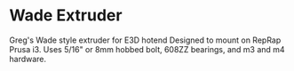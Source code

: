 # Wade Extruder
Greg's Wade style extruder for E3D hotend
Designed to mount on RepRap Prusa i3. Uses
5/16" or 8mm hobbed bolt, 608ZZ bearings,
and m3 and m4 hardware.
